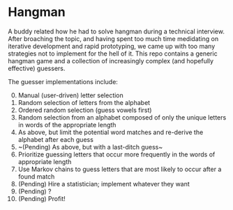 # Hangman

A buddy related how he had to solve hangman during a technical interview. After broaching the topic, and having spent too much time medidating on iterative development and rapid prototyping, we came up with too many strategies not to implement for the hell of it. This repo contains a generic hangman game and a collection of increasingly complex (and hopefully effective) guessers.

The guesser implementations include: 

0. Manual (user-driven) letter selection
1. Random selection of letters from the alphabet
2. Ordered random selection (guess vowels first)
3. Random selection from an alphabet composed of only the unique letters in words of the appropriate length
4. As above, but limit the potential word matches and re-derive the alphabet after each guess
5. ~(Pending) As above, but with a last-ditch guess~
6. Prioritize guessing letters that occur more frequently in the words of appropriate length
7. Use Markov chains to guess letters that are most likely to occur after a found match
8. (Pending) Hire a statistician; implement whatever they want
9. (Pending) ?
10. (Pending) Profit!
